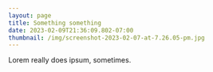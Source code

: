 ```yaml
---
layout: page
title: Something something
date: 2023-02-09T21:36:09.802-07:00
thumbnail: /img/screenshot-2023-02-07-at-7.26.05-pm.jpg
---
```

Lorem really does ipsum, sometimes.
